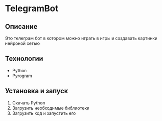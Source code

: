 # TelegramBot

## Описание
Это телеграм бот в котором можно играть в игры и создавать картинки нейроной сетью

## Технологии
- Python
- Pyrogram

## Установка и запуск
1. Скачать Python
2. Загрузить необходимые библиотеки
3. Загрузить код и запустить его
